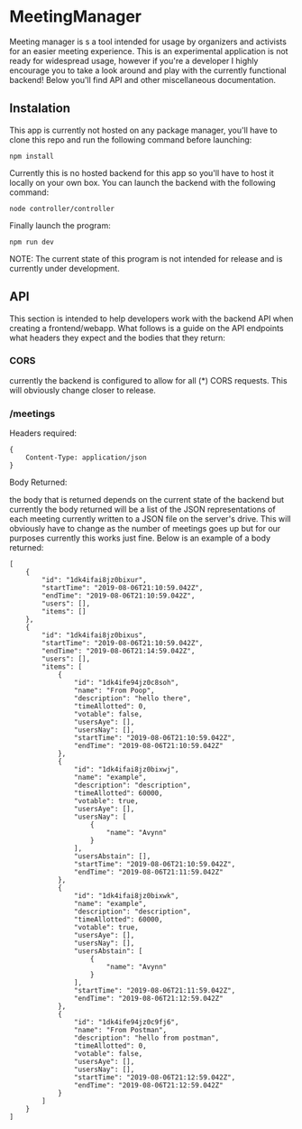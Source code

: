 # MeetingManager

Meeting manager is s a tool intended for usage by organizers and activists for an easier meeting experience.  This is an experimental application is not ready for widespread usage, however if you're a developer I highly encourage you to take a look around and play with the currently functional backend!  Below you'll find API and other miscellaneous documentation.

## Instalation

This app is currently not hosted on any package manager, you'll have to clone this repo and run the following command before launching:

```
npm install
```

Currently this is no hosted backend for this app so you'll have to host it locally on your own box.  You can launch the backend with the following command:

```
node controller/controller
```

Finally launch the program:

```
npm run dev
```

NOTE: The current state of this program is not intended for release and is currently under development.

## API

This section is intended to help developers work with the backend API when creating a frontend/webapp.  What follows is a guide
on the API endpoints what headers they expect and the bodies that they return:

### CORS

currently the backend is configured to allow for all (*) CORS requests.  This will obviously change closer to release.

### /meetings

Headers required:

```
{
    Content-Type: application/json
}
```

Body Returned:

the body that is returned depends on the current state of the backend but currently the body returned will be a list
of the JSON representations of each meeting currently written to a JSON file on the server's drive.  This will obviously 
have to change as the number of meetings goes up but for our purposes currently this works just fine.  Below is an example of a body returned:

```
[
    {
        "id": "1dk4ifai8jz0bixur",
        "startTime": "2019-08-06T21:10:59.042Z",
        "endTime": "2019-08-06T21:10:59.042Z",
        "users": [],
        "items": []
    },
    {
        "id": "1dk4ifai8jz0bixus",
        "startTime": "2019-08-06T21:10:59.042Z",
        "endTime": "2019-08-06T21:14:59.042Z",
        "users": [],
        "items": [
            {
                "id": "1dk4ife94jz0c8soh",
                "name": "From Poop",
                "description": "hello there",
                "timeAllotted": 0,
                "votable": false,
                "usersAye": [],
                "usersNay": [],
                "startTime": "2019-08-06T21:10:59.042Z",
                "endTime": "2019-08-06T21:10:59.042Z"
            },
            {
                "id": "1dk4ifai8jz0bixwj",
                "name": "example",
                "description": "description",
                "timeAllotted": 60000,
                "votable": true,
                "usersAye": [],
                "usersNay": [
                    {
                        "name": "Avynn"
                    }
                ],
                "usersAbstain": [],
                "startTime": "2019-08-06T21:10:59.042Z",
                "endTime": "2019-08-06T21:11:59.042Z"
            },
            {
                "id": "1dk4ifai8jz0bixwk",
                "name": "example",
                "description": "description",
                "timeAllotted": 60000,
                "votable": true,
                "usersAye": [],
                "usersNay": [],
                "usersAbstain": [
                    {
                        "name": "Avynn"
                    }
                ],
                "startTime": "2019-08-06T21:11:59.042Z",
                "endTime": "2019-08-06T21:12:59.042Z"
            },
            {
                "id": "1dk4ife94jz0c9fj6",
                "name": "From Postman",
                "description": "hello from postman",
                "timeAllotted": 0,
                "votable": false,
                "usersAye": [],
                "usersNay": [],
                "startTime": "2019-08-06T21:12:59.042Z",
                "endTime": "2019-08-06T21:12:59.042Z"
            }
        ]
    }
]
```